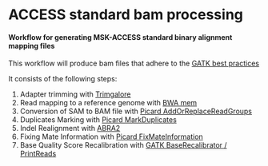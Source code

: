 # ACCESS standard bam processing

#### Workflow for generating MSK-ACCESS standard binary alignment mapping files

This workflow will produce bam files that adhere to the [GATK best practices](https://software.broadinstitute.org/gatk/best-practices/workflow?id=11165)

It consists of the following steps:

1. Adapter trimming with [Trimgalore](https://www.bioinformatics.babraham.ac.uk/projects/trim_galore/)
2. Read mapping to a reference genome with [BWA mem](http://bio-bwa.sourceforge.net/)
3. Conversion of SAM to BAM file with [Picard AddOrReplaceReadGroups](https://broadinstitute.github.io/picard/command-line-overview.html#AddOrReplaceReadGroups)
4. Duplicates Marking with [Picard MarkDuplicates](https://broadinstitute.github.io/picard/command-line-overview.html#MarkDuplicates)
5. Indel Realignment with [ABRA2](https://github.com/mozack/abra2)
6. Fixing Mate Information with [Picard FixMateInformation](https://broadinstitute.github.io/picard/command-line-overview.html#FixMateInformation)
7. Base Quality Score Recalibration with [GATK BaseRecalibrator / PrintReads](https://software.broadinstitute.org/gatk/documentation/article?id=11081)

